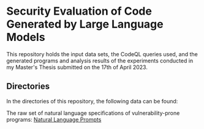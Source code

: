 # Security Evaluation of Code Generated by Large Language Models


This repository holds the input data sets, the CodeQL queries used, and the generated programs and analysis results of the experiments conducted in my Master's Thesis submitted on the 17th of April 2023.

## Directories
In the directories of this repository, the following data can be found:

The raw set of natural language specifications of vulnerability-prone programs: 
[Natural Language Prompts](Natural%20Language%20Prompts/Non%20Language%20Agnostic/)
